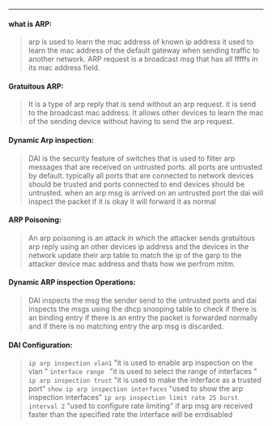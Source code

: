 ---
#### what is ARP:
>arp is used to learn the mac address of known ip address it used to learn the mac address of the default gateway when sending traffic to another network. ARP request is a broadcast msg that has all fffffs in its mac address field.

#### Gratuitous ARP:
>It is a type of arp reply that is send without an arp request.
>it is send to the broadcast mac address. It allows other devices to learn the mac of the sending device without having to send the arp request.

#### Dynamic Arp inspection:
>DAI is the security feature of switches that is used to filter arp messages that are received on untrusted  ports. all ports are untrusted by default.
>typically all ports that are connected to network devices should be trusted and ports connected to end devices should be untrusted.
>when an arp msg is arrived on an untrusted port the dai will inspect the packet if it is okay it will forward it as normal

#### ARP Poisoning:
>An arp poisoning is an attack in which the attacker sends gratuitous arp reply using an other devices ip address and the devices in the network update their arp table to match the ip of the garp to the attacker device mac address and thats how we perfrom mitm.

#### Dynamic ARP inspection Operations:
>DAI inspects the msg the sender send to the untrusted ports and dai inspects the msgs using the dhcp snooping table to check if there is an binding entry if there is an entry the packet is forwarded normally and if there is no matching entry the arp msg is discarded.

#### DAI Configuration:
>`ip arp inspection vlan1`  "it is used to enable arp inspection on the vlan "
>`interface range ` "it is used to select the range of interfaces "
>`ip arp inspection trust` "it is used to make the interface as a trusted port"
>`show ip arp inspection interfaces` "used to show the arp inspection interfaces"
>`ip arp inspection limit rate 25 burst interval 2` "used to configure rate limiting"
>if arp msg are received faster than the specified rate the interface will be errdisabled


